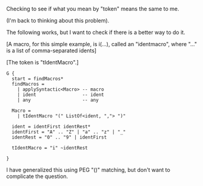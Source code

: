 Checking to see if what you mean by "token" means the same to me.  

(I'm back to thinking about this problem).

The following works, but I want to check if there is a better way to do it.

[A macro, for this simple example, is i(...), called an "identmacro", where "..." is a list of comma-separated idents]

[The token is "tIdentMacro".]


```
G {
  start = findMacros*
  findMacros =
    | applySyntactic<Macro> -- macro
    | ident                 -- ident
    | any                   -- any

  Macro = 
    | tIdentMacro "(" ListOf<ident, ","> ")"

  ident = identFirst identRest*
  identFirst = "A" .. "Z" | "a" .. "z" | "_" 
  identRest = "0" .. "9" | identFirst

  tIdentMacro = "i" ~identRest

}
```

I have generalized this using PEG "()" matching, but don't want to complicate the question.
